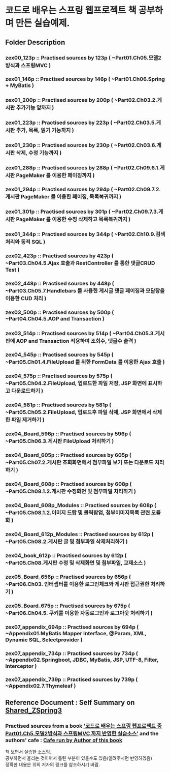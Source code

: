 코드로 배우는 스프링 웹프로젝트 책 공부하며 만든 실습예제.  
===================================================================

## Folder Description  
### zex00_123p :: Practised sources by 123p ( ~Part01.Ch05.모델2방식과 스프링MVC )  
### zex01_146p :: Practised sources by 146p ( ~Part01.Ch06.Spring + MyBatis )  
### zex01_200p :: Practised sources by 200p ( ~Part02.Ch03.2.게시판 추가기능 앞까지 )  
### zex01_223p :: Practised sources by 223p ( ~Part02.Ch03.5.게시판 추가, 목록, 읽기 기능까지 )  
### zex01_230p :: Practised sources by 230p ( ~Part02.Ch03.6.게시판 삭제, 수정 기능까지 )  
### zex01_288p :: Practised sources by 288p ( ~Part02.Ch09.6.1.게시판 PageMaker 를 이용한 페이징까지 )  
### zex01_294p :: Practised sources by 294p ( ~Part02.Ch09.7.2.게시판 PageMaker 를 이용한 페이징, 목록복귀까지 )  
### zex01_301p :: Practised sources by 301p ( ~Part02.Ch09.7.3.게시판 PageMaker 를 이용한 수정 삭제하고 목록복귀까지 )  
### zex01_344p :: Practised sources by 344p ( ~Part02.Ch10.9.검색처리와 동적 SQL )  
### zex02_423p :: Practised sources by 423p ( ~Part03.Ch04.5.Ajax 호출과 RestController 를 통한 댓글CRUD Test )  
### zex02_448p :: Practised sources by 448p ( ~Part03.Ch05.7.Handlebars 를 사용한 게시글 댓글 페이징과 모달창을 이용한 CUD 처리 )  
### zex03_500p :: Practised sources by 500p ( ~Part04.Ch04.5.AOP and Transaction )  
### zex03_514p :: Practised sources by 514p ( ~Part04.Ch05.3.게시판에 AOP and Transaction 적용하여 조회수, 댓글수 출력 )  
### zex04_545p :: Practised sources by 545p ( ~Part05.Ch01.4.FileUpload 를 위한 FormData 를 이용한 Ajax 호출 )  
### zex04_575p :: Practised sources by 575p ( ~Part05.Ch04.2.FileUpload, 업로드한 파일 저장, JSP 화면에 표시하고 다운로드하기 )  
### zex04_581p :: Practised sources by 581p ( ~Part05.Ch05.2.FileUpload, 업로드후 파일 삭제, JSP 화면에서 삭제한 파일 제거하기 )  
### zex04_Board_596p :: Practised sources by 596p ( ~Part05.Ch06.3.게시판 FileUpload 처리하기 )  
### zex04_Board_605p :: Practised sources by 605p ( ~Part05.Ch07.2.게시판 조회화면에서 첨부파일 보기 또는 다운로드 처리하기 )  
### zex04_Board_608p :: Practised sources by 608p ( ~Part05.Ch08.1.2.게시판 수정화면 및 첨부파일 처리하기 )  
### zex04_Board_608p_Modules :: Practised sources by 608p ( ~Part05.Ch08.1.2.이미지 드랍 및 클릭팝업, 첨부이미지목록 관련 모듈화 )  
### zex04_Board_612p_Modules :: Practised sources by 612p ( ~Part05.Ch08.2.게시판 글 및 첨부파일 삭제처리하기 )  
### zex04_book_612p :: Practised sources by 612p ( ~Part05.Ch08.게시판 수정 및 삭제화면 및 첨부파일, 교재소스 )  
### zex05_Board_656p :: Practised sources by 656p ( ~Part06.Ch03. 인터셉터를 이용한 로그인체크와 게시판 접근권한 처리하기 )  
### zex05_Board_675p :: Practised sources by 675p ( ~Part06.Ch04.5. 쿠키를 이용한 자동로그인과 로그아웃 처리하기 )  
### zex07_appendix_694p :: Practised sources by 694p ( ~Appendix01.MyBatis Mapper Interface, @Param, XML, Dynamic SQL, Selectprovider )  
### zex07_appendix_734p :: Practised sources by 734p ( ~Appendix02.Springboot, JDBC, MyBatis, JSP, UTF-8, Filter, Interceptor )  
### zex07_appendix_739p :: Practised sources by 739p ( ~Appendix02.7.Thymeleaf )  

## Reference Document : Self Summary on [Shared_ZSpring3](https://drive.google.com/open?id=120-H8sJcM8U0GssCbbTsJKVqdB0cTTYp1py76At3jHs "Example Sources by tudoistube@gmail" )  
### Practised sources from a book ['코드로 배우는 스프링 웹프로젝트 중 Part01.Ch5.모델2방식과 스프링MVC 까지 반영한 실습소스'](http://book.naver.com/bookdb/book_detail.nhn?bid=9425458 "a book on Springframework3 and REST Ajax, and I will convert this source into a new one with React.js" ) and the authors' cafe : [Cafe run by Author of this book](http://cafe.naver.com/gugucoding "Cafe run by Author of this book" )  

    
책 보면서 실습한 소스임.  
공부하면서 올리는 것이어서 틀린 부분이 있을수도 있음(알려주시면 반영하겠음)  
정확한 내용은 위의 저자의 링크를 참조하시기 바람.  

